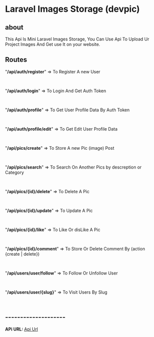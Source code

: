 # Laravel Images Storage (devpic)

## about
<p>
This Api Is Mini Laravel Images Storage,
You Can Use Api To Upload Ur Project Images And Get use It on your website.
</p>

## Routes

"<b>/api/auth/register</b>" => <span> To Register A new User</span>

<br>

"<b>/api/auth/login</b>" => <span> To Login And Get Auth Token</span>

<br>

"<b>/api/auth/profile</b>" => <span> To Get User Profile Data By Auth Token</span>

<br>

"<b>/api/auth/profile/edit</b>" => <span> To Get Edit User Profile Data</span>

<br>

"<b>/api/pics/create</b>" => <span> To Store A new Pic (image) Post</span>

<br>

"<b>/api/pics/search</b>" => <span> To Search On Another Pics by descreption or Category</span>

<br>

"<b>/api/pics/{id}/delete</b>" => <span> To Delete A Pic</span>

<br>

"<b>/api/pics/{id}/update</b>" => <span> To Update A Pic</span>

<br>

"<b>/api/pics/{id}/like</b>" => <span> To Like Or disLike A Pic</span>

<br>

"<b>/api/pics/{id}/comment</b>" => <span> To Store Or Delete Comment By (action {create | delete})</span>

<br>

"<b>/api/users/user/follow</b>" => <span> To Follow Or Unfollow User</span>

<br>

"<b>/api/users/user/{slug}</b>" => <span> To Visit Users By Slug</span>

<br>

## --------------------

<b>APi URL: </b> <a href="https://devpic-api.onrender.com">Api Url</a>